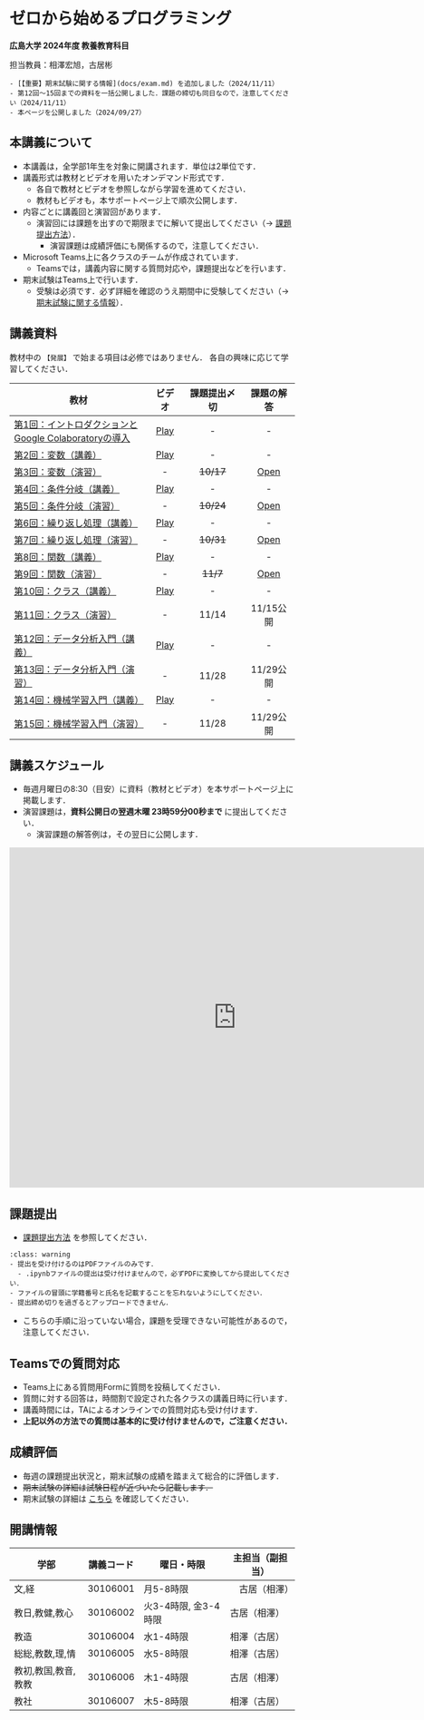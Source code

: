 # ゼロから始めるプログラミング

**広島大学 2024年度 教養教育科目**

担当教員：相澤宏旭，古居彬

````{card} お知らせ
- [【重要】期末試験に関する情報](docs/exam.md) を追加しました（2024/11/11）
- 第12回〜15回までの資料を一括公開しました．課題の締切も同日なので，注意してください（2024/11/11）
- 本ページを公開しました（2024/09/27）
````

## 本講義について

- 本講義は，全学部1年生を対象に開講されます．単位は2単位です．
- 講義形式は教材とビデオを用いたオンデマンド形式です．
  - 各自で教材とビデオを参照しながら学習を進めてください．
  - 教材もビデオも，本サポートページ上で順次公開します．
- 内容ごとに講義回と演習回があります．
  - 演習回には課題を出すので期限までに解いて提出してください（→ [課題提出方法](docs/submission/submission.md)）．
    - 演習課題は成績評価にも関係するので，注意してください．
- Microsoft Teams上に各クラスのチームが作成されています．
  - Teamsでは，講義内容に関する質問対応や，課題提出などを行います．
- 期末試験はTeams上で行います．
  - 受験は必須です．必ず詳細を確認のうえ期間中に受験してください（→ [期末試験に関する情報](docs/exam.md)）．

## 講義資料

教材中の `【発展】` で始まる項目は必修ではありません．
各自の興味に応じて学習してください．

| 教材 | ビデオ | 課題提出〆切 | 課題の解答 |
| ---- | :----: | :----: | :----: |
| [第1回：イントロダクションと<br>Google Colaboratoryの導入](docs/01/introduction_and_setup.ipynb) | [Play](https://hiroshimauniv-my.sharepoint.com/:v:/g/personal/furui_hiroshima-u_ac_jp/ERki-foH6O9Fkf9b56c6FhcBKsL_b9OpOukHoupVeAKbkA) | - | - |
| [第2回：変数（講義）](docs/02/variables_and_data_types.ipynb) | [Play](https://hiroshimauniv-my.sharepoint.com/:v:/g/personal/furui_hiroshima-u_ac_jp/Ebw0RCmXjpFArr6WbBJTcNoB40vgANB9sdyK1E9A2OJqEg) | - | - |
| [第3回：変数（演習）](docs/03/exercise_variables_and_data_types.ipynb) | - | <del>10/17</del> | [Open](docs/03_ans/answer_variables_and_data_types.ipynb) |
| [第4回：条件分岐（講義）](docs/04/conditional_branch.ipynb) | [Play](https://hiroshimauniv-my.sharepoint.com/:v:/g/personal/furui_hiroshima-u_ac_jp/EbgTnLq0KlJCiyEOXb6DMDQBtf_cujtb99byaKZQGqJJrw) | - | - |
| [第5回：条件分岐（演習）](docs/05/exercise_conditional_branch.ipynb) | - | <del>10/24</del> | [Open](docs/05_ans/answer_conditional_branch.ipynb) |
| [第6回：繰り返し処理（講義）](docs/06/loops.ipynb) | [Play](https://hiroshimauniv-my.sharepoint.com/:v:/g/personal/furui_hiroshima-u_ac_jp/Efn0HJbiNCNAr_W3PkKpEBkBWKhH9Xq-efOWb2AahHRbsQ) | - | - |
| [第7回：繰り返し処理（演習）](docs/07/exercise_loops.ipynb)  | - | <del>10/31</del> | [Open](docs/07_ans/answer_loops.ipynb) |
| [第8回：関数（講義）](docs/08/functions_and_scope.ipynb) | [Play](https://hiroshimauniv-my.sharepoint.com/:v:/g/personal/furui_hiroshima-u_ac_jp/EQTxkkyhYWBOo-DoXJepy3IBYGp6qV_gXf-V_dHnYuFuHg) | - | - |
| [第9回：関数（演習）](docs/09/exercise_functions_and_scope.ipynb) |- | <del>11/7</del> | [Open](docs/09_ans/answer_functions_and_scope.ipynb) |
| [第10回：クラス（講義）](docs/10/class.ipynb) | [Play](https://hiroshimauniv-my.sharepoint.com/:v:/g/personal/furui_hiroshima-u_ac_jp/EYuiwC6E6ShHr8cZpnYEr1QBaKiC8y2bIGFbHHY0CFGjbA) | - | - |
| [第11回：クラス（演習）](docs/11/exercise_class.ipynb)  | - | 11/14 | 11/15公開 |
| [第12回：データ分析入門（講義）](docs/12/introduction_to_data_analysis.ipynb) | [Play](https://hiroshimauniv-my.sharepoint.com/:v:/g/personal/furui_hiroshima-u_ac_jp/EUCcEhx8-BZGpOR65IGiYqsBmguwLUVXcm3yHdOyJW0Qbw) | - | - |
| [第13回：データ分析入門（演習）](docs/13/exercise_introduction_to_data_analysis.ipynb)  | - | 11/28 | 11/29公開 |
| [第14回：機械学習入門（講義）](docs/14/introduction_to_machine_learning.ipynb) | [Play](https://hiroshimauniv-my.sharepoint.com/:v:/g/personal/furui_hiroshima-u_ac_jp/ES6Fanh2ZVdPrmBPK6rpB_IBXL8slC-VfZHhahXdU-Stuw) | - | - |
| [第15回：機械学習入門（演習）](docs/15/exercise_introduction_to_machine_learning.ipynb)  | - | 11/28 | 11/29公開 |

## 講義スケジュール

- 毎週月曜日の8:30（目安）に資料（教材とビデオ）を本サポートページ上に掲載します．
- 演習課題は，**資料公開日の翌週木曜 23時59分00秒まで** に提出してください．
  - 演習課題の解答例は，その翌日に公開します．

<iframe src="https://calendar.google.com/calendar/embed?src=zeropro.hu%40gmail.com&ctz=Asia%2FTokyo" style="border: 0" width="800" height="600" frameborder="0" scrolling="no"></iframe>


## 課題提出

- [課題提出方法](docs/submission/submission.md) を参照してください．

`````{admonition} 課題提出時の注意
:class: warning
- 提出を受け付けるのはPDFファイルのみです．
  - .ipynbファイルの提出は受け付けませんので，必ずPDFに変換してから提出してください．
- ファイルの冒頭に学籍番号と氏名を記載することを忘れないようにしてください．
- 提出締め切りを過ぎるとアップロードできません．
`````

- こちらの手順に沿っていない場合，課題を受理できない可能性があるので，注意してください．


## Teamsでの質問対応

- Teams上にある質問用Formに質問を投稿してください．
- 質問に対する回答は，時間割で設定された各クラスの講義日時に行います．
- 講義時間には，TAによるオンラインでの質問対応も受け付けます．
- **上記以外の方法での質問は基本的に受け付けませんので，ご注意ください．**


## 成績評価

- 毎週の課題提出状況と，期末試験の成績を踏まえて総合的に評価します．
- <del>期末試験の詳細は試験日程が近づいたら記載します．</del>
- 期末試験の詳細は [こちら](docs/exam.md) を確認してください．


## 開講情報

| 学部 | 講義コード | 曜日・時限 | 主担当（副担当） |
| ---- | ---- | ---- | ---- |
| 文,経 |  30106001 | 月5-8時限 |　古居（相澤） |
| 教日,教健,教心 |  30106002 | 火3-4時限, 金3-4時限 | 古居（相澤） |
| 教造 |  30106004 | 水1-4時限 | 相澤（古居） |
| 総総,教数,理,情 |  30106005 | 水5-8時限 | 相澤（古居） |
| 教初,教国,教音,教教 |  30106006 | 木1-4時限 | 古居（相澤） |
| 教社 |  30106007 | 木5-8時限 |相澤（古居） |

